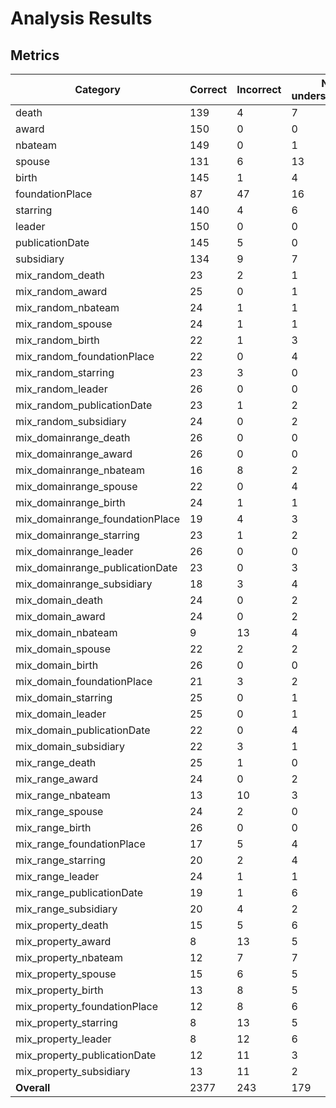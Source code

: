 # Analysis Results

## Metrics

| Category | Correct | Incorrect | Not understandable | Overall Accuracy |
| --- | --- | --- | --- | --- |
| death | 139 | 4 | 7 | 0.9267 |
| award | 150 | 0 | 0 | 1.0000 |
| nbateam | 149 | 0 | 1 | 0.9933 |
| spouse | 131 | 6 | 13 | 0.8733 |
| birth | 145 | 1 | 4 | 0.9667 |
| foundationPlace | 87 | 47 | 16 | 0.5800 |
| starring | 140 | 4 | 6 | 0.9333 |
| leader | 150 | 0 | 0 | 1.0000 |
| publicationDate | 145 | 5 | 0 | 0.9667 |
| subsidiary | 134 | 9 | 7 | 0.8933 |
| mix_random_death | 23 | 2 | 1 | 0.8846 |
| mix_random_award | 25 | 0 | 1 | 0.9615 |
| mix_random_nbateam | 24 | 1 | 1 | 0.9231 |
| mix_random_spouse | 24 | 1 | 1 | 0.9231 |
| mix_random_birth | 22 | 1 | 3 | 0.8462 |
| mix_random_foundationPlace | 22 | 0 | 4 | 0.8462 |
| mix_random_starring | 23 | 3 | 0 | 0.8846 |
| mix_random_leader | 26 | 0 | 0 | 1.0000 |
| mix_random_publicationDate | 23 | 1 | 2 | 0.8846 |
| mix_random_subsidiary | 24 | 0 | 2 | 0.9231 |
| mix_domainrange_death | 26 | 0 | 0 | 1.0000 |
| mix_domainrange_award | 26 | 0 | 0 | 1.0000 |
| mix_domainrange_nbateam | 16 | 8 | 2 | 0.6154 |
| mix_domainrange_spouse | 22 | 0 | 4 | 0.8462 |
| mix_domainrange_birth | 24 | 1 | 1 | 0.9231 |
| mix_domainrange_foundationPlace | 19 | 4 | 3 | 0.7308 |
| mix_domainrange_starring | 23 | 1 | 2 | 0.8846 |
| mix_domainrange_leader | 26 | 0 | 0 | 1.0000 |
| mix_domainrange_publicationDate | 23 | 0 | 3 | 0.8846 |
| mix_domainrange_subsidiary | 18 | 3 | 4 | 0.7200 |
| mix_domain_death | 24 | 0 | 2 | 0.9231 |
| mix_domain_award | 24 | 0 | 2 | 0.9231 |
| mix_domain_nbateam | 9 | 13 | 4 | 0.3462 |
| mix_domain_spouse | 22 | 2 | 2 | 0.8462 |
| mix_domain_birth | 26 | 0 | 0 | 1.0000 |
| mix_domain_foundationPlace | 21 | 3 | 2 | 0.8077 |
| mix_domain_starring | 25 | 0 | 1 | 0.9615 |
| mix_domain_leader | 25 | 0 | 1 | 0.9615 |
| mix_domain_publicationDate | 22 | 0 | 4 | 0.8462 |
| mix_domain_subsidiary | 22 | 3 | 1 | 0.8462 |
| mix_range_death | 25 | 1 | 0 | 0.9615 |
| mix_range_award | 24 | 0 | 2 | 0.9231 |
| mix_range_nbateam | 13 | 10 | 3 | 0.5000 |
| mix_range_spouse | 24 | 2 | 0 | 0.9231 |
| mix_range_birth | 26 | 0 | 0 | 1.0000 |
| mix_range_foundationPlace | 17 | 5 | 4 | 0.6538 |
| mix_range_starring | 20 | 2 | 4 | 0.7692 |
| mix_range_leader | 24 | 1 | 1 | 0.9231 |
| mix_range_publicationDate | 19 | 1 | 6 | 0.7308 |
| mix_range_subsidiary | 20 | 4 | 2 | 0.7692 |
| mix_property_death | 15 | 5 | 6 | 0.5769 |
| mix_property_award | 8 | 13 | 5 | 0.3077 |
| mix_property_nbateam | 12 | 7 | 7 | 0.4615 |
| mix_property_spouse | 15 | 6 | 5 | 0.5769 |
| mix_property_birth | 13 | 8 | 5 | 0.5000 |
| mix_property_foundationPlace | 12 | 8 | 6 | 0.4615 |
| mix_property_starring | 8 | 13 | 5 | 0.3077 |
| mix_property_leader | 8 | 12 | 6 | 0.3077 |
| mix_property_publicationDate | 12 | 11 | 3 | 0.4615 |
| mix_property_subsidiary | 13 | 11 | 2 | 0.5000 |
| **Overall** | 2377 | 243 | 179 | 0.8492 |
